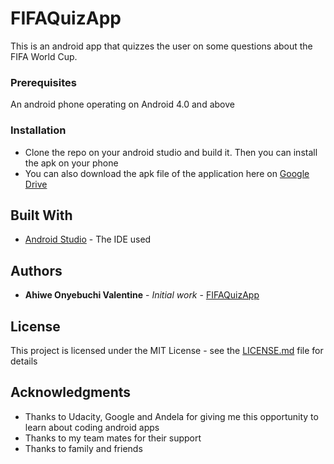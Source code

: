 # FIFAQuizApp

This is an android app that quizzes the user on some questions about the FIFA World Cup. 

### Prerequisites

An android phone operating on Android 4.0 and above

### Installation

* Clone the repo on your android studio and build it. Then you can install the apk on your phone
* You can also download the apk file of the application here on [Google Drive](https://drive.google.com/open?id=1xWlSxydT2HgTtkB4xZ24zTygnvnVy08O)

## Built With

* [Android Studio](https://developer.android.com/studio/archive) - The IDE used

## Authors

* **Ahiwe Onyebuchi Valentine** - *Initial work* - [FIFAQuizApp](https://github.com/vahiwe/FIFAQuizApp)

## License

This project is licensed under the MIT License - see the [LICENSE.md](LICENSE.md) file for details

## Acknowledgments

* Thanks to Udacity, Google and Andela for giving me this opportunity to learn about coding android apps
* Thanks to my team mates for their support
* Thanks to family and friends
